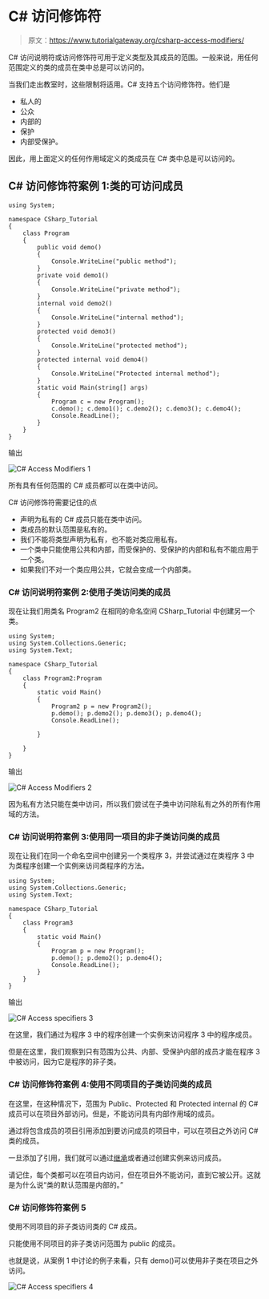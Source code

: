# C# 访问修饰符

> 原文：<https://www.tutorialgateway.org/csharp-access-modifiers/>

C# 访问说明符或访问修饰符可用于定义类型及其成员的范围。一般来说，用任何范围定义的类的成员在类中总是可以访问的。

当我们走出教室时，这些限制将适用。C# 支持五个访问修饰符。他们是

*   私人的
*   公众
*   内部的
*   保护
*   内部受保护。

因此，用上面定义的任何作用域定义的类成员在 C# 类中总是可以访问的。

## C# 访问修饰符案例 1:类的可访问成员

```
using System;

namespace CSharp_Tutorial
{
    class Program
    {
        public void demo()
        {
            Console.WriteLine("public method");
        }
        private void demo1()
        {
            Console.WriteLine("private method");
        }
        internal void demo2()
        {
            Console.WriteLine("internal method");
        }
        protected void demo3()
        {
            Console.WriteLine("protected method");
        }
        protected internal void demo4()
        {
            Console.WriteLine("Protected internal method");
        }
        static void Main(string[] args)
        {
            Program c = new Program();
            c.demo(); c.demo1(); c.demo2(); c.demo3(); c.demo4();
            Console.ReadLine();
        }
    }
}
```

输出

![C# Access Modifiers 1](img/00ad076c3b1df6658e08f14257182eaf.png)

所有具有任何范围的 C# 成员都可以在类中访问。

C# 访问修饰符需要记住的点

*   声明为私有的 C# 成员只能在类中访问。
*   类成员的默认范围是私有的。
*   我们不能将类型声明为私有，也不能对类应用私有。
*   一个类中只能使用公共和内部，而受保护的、受保护的内部和私有不能应用于一个类。
*   如果我们不对一个类应用公共，它就会变成一个内部类。

### C# 访问说明符案例 2:使用子类访问类的成员

现在让我们用类名 Program2 在相同的命名空间 CSharp_Tutorial 中创建另一个类。

```
using System;
using System.Collections.Generic;
using System.Text;

namespace CSharp_Tutorial
{
    class Program2:Program
    {
        static void Main()
        {
            Program2 p = new Program2();
            p.demo(); p.demo2(); p.demo3(); p.demo4();
            Console.ReadLine();

        }

    }
}
```

输出

![C# Access Modifiers 2](img/f5f6ed166f2c7172fa3423d1431c7d99.png)

因为私有方法只能在类中访问，所以我们尝试在子类中访问除私有之外的所有作用域的方法。

### C# 访问说明符案例 3:使用同一项目的非子类访问类的成员

现在让我们在同一个命名空间中创建另一个类程序 3，并尝试通过在类程序 3 中为类程序创建一个实例来访问类程序的方法。

```
using System;
using System.Collections.Generic;
using System.Text;

namespace CSharp_Tutorial
{
    class Program3
    {
        static void Main()
        {
            Program p = new Program();
            p.demo(); p.demo2(); p.demo4();
            Console.ReadLine();
        }
    }
}
```

输出

![C# Access specifiers 3](img/61ef5da23036f70fd69ccb291ba7e102.png)

在这里，我们通过为程序 3 中的程序创建一个实例来访问程序 3 中的程序成员。

但是在这里，我们观察到只有范围为公共、内部、受保护内部的成员才能在程序 3 中被访问，因为它是程序的非子类。

### C# 访问修饰符案例 4:使用不同项目的子类访问类的成员

在这里，在这种情况下，范围为 Public、Protected 和 Protected internal 的 C# 成员可以在项目外部访问。但是，不能访问具有内部作用域的成员。

通过将包含成员的项目引用添加到要访问成员的项目中，可以在项目之外访问 C# 类的成员。

一旦添加了引用，我们就可以通过[继承](https://www.tutorialgateway.org/csharp-inheritance/)或者通过创建实例来访问成员。

请记住，每个类都可以在项目内访问，但在项目外不能访问，直到它被公开。这就是为什么说“类的默认范围是内部的。”

### C# 访问修饰符案例 5

使用不同项目的非子类访问类的 C# 成员。

只能使用不同项目的非子类访问范围为 public 的成员。

也就是说，从案例 1 中讨论的例子来看，只有 demo()可以使用非子类在项目之外访问。

![C# Access specifiers 4](img/05bbf5105c499ab3d7a8db2a6b88909b.png)